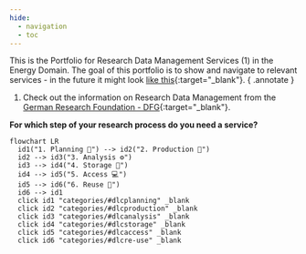 ```yaml
---
hide:
  - navigation
  - toc
---
```


This is the Portfolio for Research Data Management Services (1) in the Energy Domain. The goal of this portfolio is to show and navigate to relevant services - in the future it might look [like this](https://academiccloud.de/de/services/){:target="_blank"}.
{ .annotate }

1.  Check out the information on Research Data Management from the [German Research Foundation - DFG](https://www.dfg.de/en/basics-topics/basics-and-principles-of-funding/research-data){:target="_blank"}. 



**For which step of your research process do you need a service?**

``` mermaid
flowchart LR
  id1("1. Planning 📗") --> id2("2. Production 🔧")
  id2 --> id3("3. Analysis ⚙️")
  id3 --> id4("4. Storage 💾")
  id4 --> id5("5. Access 💻")
  id5 --> id6("6. Reuse 🔁")
  id6 --> id1
  click id1 "categories/#dlcplanning" _blank
  click id2 "categories/#dlcproduction" _blank
  click id3 "categories/#dlcanalysis" _blank
  click id4 "categories/#dlcstorage" _blank
  click id5 "categories/#dlcaccess" _blank
  click id6 "categories/#dlcre-use" _blank
```

